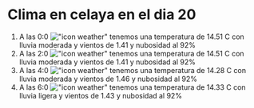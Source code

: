 # Clima en celaya en el dia 20

1. A las 0:0 !["icon weather"](http://openweathermap.org/img/w/10n.png) tenemos una temperatura de 14.51 C con lluvia moderada y  vientos de 1.41 y nubosidad al 92%
1. A las 2:0 !["icon weather"](http://openweathermap.org/img/w/10n.png) tenemos una temperatura de 14.51 C con lluvia moderada y  vientos de 1.41 y nubosidad al 92%
1. A las 4:0 !["icon weather"](http://openweathermap.org/img/w/10n.png) tenemos una temperatura de 14.28 C con lluvia moderada y  vientos de 1.46 y nubosidad al 92%
1. A las 6:0 !["icon weather"](http://openweathermap.org/img/w/10n.png) tenemos una temperatura de 14.33 C con lluvia ligera y  vientos de 1.43 y nubosidad al 92%
